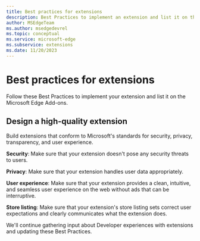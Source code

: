 ```yaml
---
title: Best practices for extensions
description: Best Practices to implement an extension and list it on the Microsoft Edge Add-ons Store.  
author: MSEdgeTeam
ms.author: msedgedevrel
ms.topic: conceptual
ms.service: microsoft-edge
ms.subservice: extensions
ms.date: 11/20/2023
---
```

# Best practices for extensions

Follow these Best Practices to implement your extension and list it on the Microsoft Edge Add-ons.


<!-- ====================================================================== -->
## Design a high-quality extension

Build extensions that conform to Microsoft's standards for security, privacy, transparency, and user experience.

**Security**: Make sure that your extension doesn't pose any security threats to users. 

**Privacy**: Make sure that your extension handles user data appropriately. 

**User experience**: Make sure that your extension provides a clean, intuitive, and seamless user experience on the web without ads that can be interruptive.

**Store listing**: Make sure that your extension's store listing sets correct user expectations and clearly communicates what the extension does.

We'll continue gathering input about Developer experiences with extensions and updating these Best Practices.
